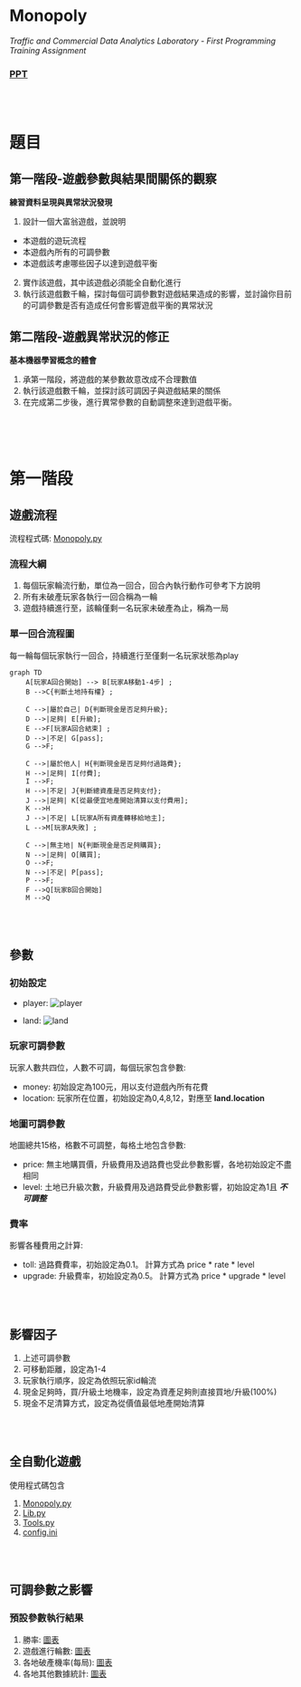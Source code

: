 # Monopoly
*Traffic and Commercial Data Analytics Laboratory - First Programming Training Assignment*
<br>
### [PPT](https://docs.google.com/presentation/d/16AAIe4rSJtwenVXur8IXOz0qHh_0Hns0z_4yW9iteBI/edit?usp=sharing) 
<br>
<br>

# 題目

## 第一階段-遊戲參數與結果間關係的觀察
**練習資料呈現與異常狀況發現**
1. 設計一個大富翁遊戲，並說明 
  - 本遊戲的遊玩流程
  - 本遊戲內所有的可調參數
  - 本遊戲該考慮哪些因子以達到遊戲平衡
2. 實作該遊戲，其中該遊戲必須能全自動化進行
3. 執行該遊戲數千輪，探討每個可調參數對遊戲結果造成的影響，並討論你目前的可調參數是否有造成任何會影響遊戲平衡的異常狀況

## 第二階段-遊戲異常狀況的修正
**基本機器學習概念的體會**
1. 承第一階段，將遊戲的某參數故意改成不合理數值
2. 執行該遊戲數千輪，並探討該可調因子與遊戲結果的關係
3. 在完成第二步後，進行異常參數的自動調整來達到遊戲平衡。
<br>
<br>
<br>

# 第一階段
## 遊戲流程

流程程式碼: [Monopoly.py](https://github.com/jihshiann/Monopoly/blob/main/Monopoly/Monopoly.py)

### 流程大綱
1. 每個玩家輪流行動，單位為一回合，回合內執行動作可參考下方說明
2. 所有未破產玩家各執行一回合稱為一輪
3. 遊戲持續進行至，該輪僅剩一名玩家未破產為止，稱為一局

### 單一回合流程圖
每一輪每個玩家執行一回合，持續進行至僅剩一名玩家狀態為play
```mermaid
graph TD
    A[玩家A回合開始] --> B[玩家A移動1-4步] ;
    B -->C{判斷土地持有權} ;
    
    C -->|屬於自己| D{判斷現金是否足夠升級};
    D -->|足夠| E[升級];
    E -->F[玩家A回合結束] ;
    D -->|不足| G[pass];
    G -->F;
    
    C -->|屬於他人| H{判斷現金是否足夠付過路費};
    H -->|足夠| I[付費];
    I -->F;
    H -->|不足| J{判斷總資產是否足夠支付};
    J -->|足夠| K[從最便宜地產開始清算以支付費用];
    K -->H
    J -->|不足| L[玩家A所有資產轉移給地主];
    L -->M[玩家A失敗] ;
    
    C -->|無主地| N{判斷現金是否足夠購買};
    N -->|足夠| O[購買];
    O -->F;
    N -->|不足| P[pass];
    P -->F;
    F -->Q[玩家B回合開始]
    M -->Q
```
<br>
<br>

## 參數
### 初始設定
- player: ![player](https://user-images.githubusercontent.com/41182558/226081610-63ddb21f-f501-432f-ad23-33d981de486d.png)

- land: ![land](https://user-images.githubusercontent.com/41182558/226081629-bacd3ef2-fc37-4523-a214-ec747cfee35d.png)

### 玩家可調參數
玩家人數共四位，人數不可調，每個玩家包含參數:
- money: 初始設定為100元，用以支付遊戲內所有花費
- location: 玩家所在位置，初始設定為0,4,8,12，對應至 **land.location**

### 地圖可調參數
地圖總共15格，格數不可調整，每格土地包含參數:
- price: 無主地購買價，升級費用及過路費也受此參數影響，各地初始設定不盡相同
- level: 土地已升級次數，升級費用及過路費受此參數影響，初始設定為1且 _**不可調整**_

### 費率
影響各種費用之計算:
- toll: 過路費費率，初始設定為0.1。 計算方式為 price * rate * level
- upgrade: 升級費率，初始設定為0.5。 計算方式為 price * upgrade * level
<br>
<br>

## 影響因子
1. 上述可調參數
2. 可移動距離，設定為1-4
3. 玩家執行順序，設定為依照玩家id輪流
4. 現金足夠時，買/升級土地機率，設定為資產足夠則直接買地/升級(100%)
5. 現金不足清算方式，設定為從價值最低地產開始清算
<br>
<br>

## 全自動化遊戲
使用程式碼包含
1. [Monopoly.py](https://github.com/jihshiann/Monopoly/blob/main/Monopoly/Monopoly.py)
2. [Lib.py](https://github.com/jihshiann/Monopoly/blob/main/Monopoly/Lib.py)
3. [Tools.py](https://github.com/jihshiann/Monopoly/blob/main/Monopoly/Tools.py)
4. [config.ini](https://github.com/jihshiann/Monopoly/blob/main/Monopoly/config.ini)
<br>
<br>

## 可調參數之影響
### 預設參數執行結果
1. 勝率: [圖表](https://github.com/jihshiann/Monopoly/blob/main/Digram/default%20parameter/Win%20rate.png)
1. 遊戲進行輪數: [圖表](https://github.com/jihshiann/Monopoly/blob/main/Digram/default%20parameter/Consumed%20Rounds%20Count.png)
1. 各地破產機率(每局): [圖表](https://github.com/jihshiann/Monopoly/blob/main/Digram/default%20parameter/Bankruptcy%20probability%20by%20location.png)
1. 各地其他數據統計: [圖表](https://github.com/jihshiann/Monopoly/blob/main/Digram/default%20parameter/Lands%20for%20game%20results.png)

 
